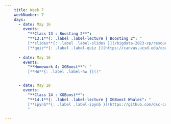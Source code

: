 ```yaml
---
    title: Week 7 
    weekNumber: 7
    days:
      - date: May 16
        events:
          "**Class 13 : Boosting 2**": 
          "**13.1**{: .label .label-lecture } Boosting 2": " 
          [**slides**{: .label .label-slides }](/bigdata-2023-sp/resources/ppts/class13/BoostingSectioned.pptx) 
          [**quiz**{: .label .label-quiz }](https://canvas.ucsd.edu/courses/45123/quizzes/135426)"
      
      - date: May 16
        events:
          "**Homework 4: XGBoost**": "
          [**HW**{: .label .label-hw }]()"


      - date: May 18
        events:
          "**Class 14 : XGBoost**": 
          "**14.1**{: .label .label-lecture } XGBoost Whales": " 
          [**ipynb**{: .label .label-ipynb }](https://github.com/dsc-courses/bigdata-2023-sp-notebooks/blob/master/notebooks/Section3-Classification/XGBoost/XGBoost_Whales.ipynb) 
          "
          
---
```

